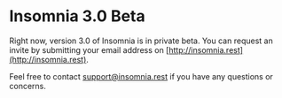 # Insomnia 3.0 Beta 

Right now, version 3.0 of Insomnia is in private beta. You can request an invite by submitting your
email address on [http://insomnia.rest](http://insomnia.rest). 

Feel free to contact [support@insomnia.rest](mailto:support@insomnia.rest) if you have any questions
or concerns.
